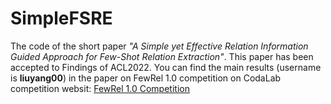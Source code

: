 # SimpleFSRE
The code of the short paper *"A Simple yet Effective Relation Information Guided Approach for Few-Shot Relation Extraction"*. This paper has been accepted to Findings of ACL2022.
You can find the main results (username is **liuyang00**) in the paper on FewRel 1.0 competition on CodaLab competition websit: [FewRel 1.0 Competition](https://competitions.codalab.org/competitions/27980#results)
